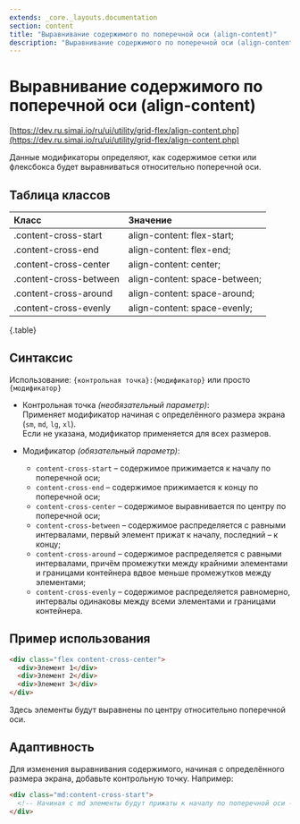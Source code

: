 ```yaml
---
extends: _core._layouts.documentation
section: content
title: "Выравнивание содержимого по поперечной оси (align-content)"
description: "Выравнивание содержимого по поперечной оси (align-content)"
---
```


# Выравнивание содержимого по поперечной оси (align-content)

[https://dev.ru.simai.io/ru/ui/utility/grid-flex/align-content.php](https://dev.ru.simai.io/ru/ui/utility/grid-flex/align-content.php)

Данные модификаторы определяют, как содержимое сетки или флексбокса будет выравниваться относительно поперечной оси.

## Таблица классов

| Класс                  | Значение                      |
|:-----------------------|:------------------------------|
| .content-cross-start   | align-content: flex-start;    |
| .content-cross-end     | align-content: flex-end;      |
| .content-cross-center  | align-content: center;        |
| .content-cross-between | align-content: space-between; |
| .content-cross-around  | align-content: space-around;  |
| .content-cross-evenly  | align-content: space-evenly;  |
{.table}

## Синтаксис

Использование: `{контрольная точка}:{модификатор}` или просто `{модификатор}`

- Контрольная точка *(необязательный параметр)*:  
  Применяет модификатор начиная с определённого размера экрана (`sm`, `md`, `lg`, `xl`).  
  Если не указана, модификатор применяется для всех размеров.

- Модификатор *(обязательный параметр)*:

    - `content-cross-start` – содержимое прижимается к началу по поперечной оси;
    - `content-cross-end` – содержимое прижимается к концу по поперечной оси;
    - `content-cross-center` – содержимое выравнивается по центру по поперечной оси;
    - `content-cross-between` – содержимое распределяется с равными интервалами, первый элемент прижат к началу,
      последний – к концу;
    - `content-cross-around` – содержимое распределяется с равными интервалами, причём промежутки между крайними
      элементами и границами контейнера вдвое меньше промежутков между элементами;
    - `content-cross-evenly` – содержимое распределяется равномерно, интервалы одинаковы между всеми элементами и
      границами контейнера.

## Пример использования

```html
<div class="flex content-cross-center">
  <div>Элемент 1</div>
  <div>Элемент 2</div>
  <div>Элемент 3</div>
</div>
```

Здесь элементы будут выравнены по центру относительно поперечной оси.

## Адаптивность

Для изменения выравнивания содержимого, начиная с определённого размера экрана, добавьте контрольную точку. Например:

```html
<div class="md:content-cross-start">
  <!-- Начиная с md элементы будут прижаты к началу по поперечной оси -->
</div>
```
